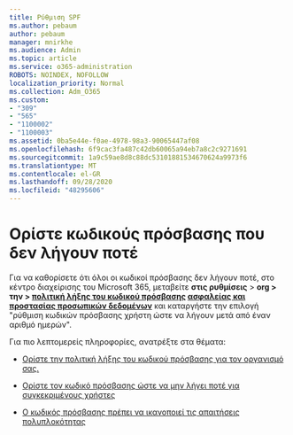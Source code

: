 ```yaml
---
title: Ρύθμιση SPF
ms.author: pebaum
author: pebaum
manager: mnirkhe
ms.audience: Admin
ms.topic: article
ms.service: o365-administration
ROBOTS: NOINDEX, NOFOLLOW
localization_priority: Normal
ms.collection: Adm_O365
ms.custom:
- "309"
- "565"
- "1100002"
- "1100003"
ms.assetid: 0ba5e44e-f0ae-4978-98a3-90065447af08
ms.openlocfilehash: 6f9cac3fa487c42db60065a94eb7a8c2c9271691
ms.sourcegitcommit: 1a9c59ae8d8c88dc53101881534670624a9973f6
ms.translationtype: MT
ms.contentlocale: el-GR
ms.lasthandoff: 09/28/2020
ms.locfileid: "48295606"
---
```

# <a name="set-passwords-to-never-expire"></a>Ορίστε κωδικούς πρόσβασης που δεν λήγουν ποτέ

Για να καθορίσετε ότι όλοι οι κωδικοί πρόσβασης δεν λήγουν ποτέ, στο κέντρο διαχείρισης του Microsoft 365, μεταβείτε **στις ρυθμίσεις**  >  **org > την  >  [πολιτική λήξης του κωδικού πρόσβασης](https://portal.microsoft.com/Adminportal/Home#/Settings/SecurityPrivacy/:/Settings/L1/PasswordPolicy) [ασφαλείας και προστασίας προσωπικών δεδομένων](https://portal.office.com/adminportal/home#/settings/security)** και καταργήστε την επιλογή "ρύθμιση κωδικών πρόσβασης χρήστη ώστε να λήγουν μετά από έναν αριθμό ημερών".
  
Για πιο λεπτομερείς πληροφορίες, ανατρέξτε στα θέματα:

- [Ορίστε την πολιτική λήξης του κωδικού πρόσβασης για τον οργανισμό σας.](https://docs.microsoft.com/microsoft-365/admin/manage/set-password-expiration-policy)
  
- [Ορίστε τον κωδικό πρόσβασης ώστε να μην λήγει ποτέ για συγκεκριμένους χρήστες](https://docs.microsoft.com/microsoft-365/admin/add-users/set-password-to-never-expire)

- [Ο κωδικός πρόσβασης πρέπει να ικανοποιεί τις απαιτήσεις πολυπλοκότητας](https://docs.microsoft.com/windows/security/threat-protection/security-policy-settings/password-must-meet-complexity-requirements)
  